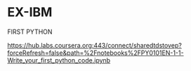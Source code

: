 # EX-IBM
FIRST PYTHON

https://hub.labs.coursera.org:443/connect/sharedtdstovep?forceRefresh=false&path=%2Fnotebooks%2FPY0101EN-1-1-Write_your_first_python_code.ipynb
